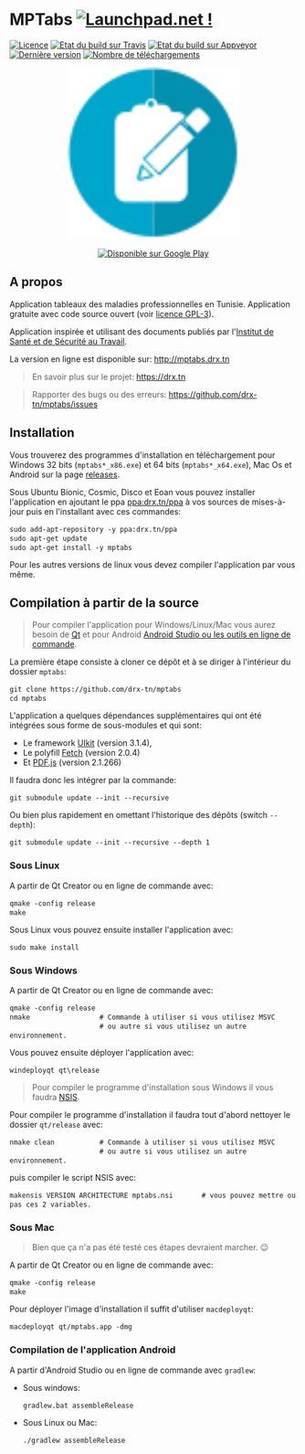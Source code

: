 # MPTabs [![Launchpad.net !](http://media.launchpad.net/lp-badge-kit/launchpad-badge-w120px.png)](https://launchpad.net/mptabs)
[![Licence](https://img.shields.io/github/license/drx-tn/mptabs.svg)](LICENSE) [![Etat du build sur Travis](https://travis-ci.org/drx-tn/mptabs.svg?branch=master)](https://travis-ci.org/drx-tn/mptabs) [![Etat du build sur Appveyor](https://ci.appveyor.com/api/projects/status/usg9qx1bejcilxce/branch/master?svg=true)](https://ci.appveyor.com/project/drxtun61291/mptabs/branch/master) [![Dernière version](https://img.shields.io/github/release/drx-tn/mptabs.svg)](https://github.com/drx-tn/mptabs/releases/latest) [![Nombre de téléchargements](https://img.shields.io/github/downloads/drx-tn/mptabs/total.svg)](https://github.com/drx-tn/mptabs/releases)

<p align="center"><img src="mptabs.svg" width="300"/></p>

<p align="center"><a href='https://play.google.com/store/apps/details?id=tn.drx.mptabs'><img alt='Disponible sur Google Play' width="200" src='https://play.google.com/intl/en_us/badges/images/generic/fr_badge_web_generic.png'/></a></p>

## A propos
Application tableaux des maladies professionnelles en Tunisie. Application gratuite avec code source ouvert (voir [licence GPL-3](LICENSE)).

Application inspirée et utilisant des documents publiés par l'[Institut de Santé et de Sécurité au Travail](http://www.isst.nat.tn).

La version en ligne est disponible sur: http://mptabs.drx.tn

> En savoir plus sur le projet: https://drx.tn

> Rapporter des bugs ou des erreurs: https://github.com/drx-tn/mptabs/issues

## Installation
Vous trouverez des programmes d'installation en téléchargement pour Windows 32 bits (`mptabs*_x86.exe`) et 64 bits (`mptabs*_x64.exe`), Mac Os et Android sur la page [releases](https://github.com/drx-tn/mptabs/releases).

Sous Ubuntu Bionic, Cosmic, Disco et Eoan vous pouvez installer l'application en ajoutant le ppa [ppa:drx.tn/ppa](https://launchpad.net/~drx.tn/+archive/ubuntu/ppa) à vos sources de mises-à-jour puis en l'installant avec ces commandes:

    sudo add-apt-repository -y ppa:drx.tn/ppa
    sudo apt-get update
    sudo apt-get install -y mptabs

Pour les autres versions de linux vous devez compiler l'application par vous même.

## Compilation à partir de la source
> Pour compiler l'application pour Windows/Linux/Mac vous aurez besoin de [Qt](https://www.qt.io/download-qt-installer) et pour Android [Android Studio ou les outils en ligne de commande](https://developer.android.com/studio/#downloads).

La première étape consiste à cloner ce dépôt et à se diriger à l'intérieur du dossier `mptabs`:

    git clone https://github.com/drx-tn/mptabs
    cd mptabs

L'application a quelques dépendances supplémentaires qui ont été intégrées sous forme de sous-modules et qui sont:
* Le framework [UIkit](https://getuikit.com/) (version 3.1.4),
* Le polyfill [Fetch](https://github.github.io/fetch/) (version 2.0.4)
* Et [PDF.js](https://mozilla.github.io/pdf.js/) (version 2.1.266)

Il faudra donc les intégrer par la commande:

    git submodule update --init --recursive

Ou bien plus rapidement en omettant l'historique des dépôts (switch `--depth`):

    git submodule update --init --recursive --depth 1

### Sous Linux

A partir de Qt Creator ou en ligne de commande avec:

    qmake -config release
    make

Sous Linux vous pouvez ensuite installer l'application avec:

    sudo make install

### Sous Windows

A partir de Qt Creator ou en ligne de commande avec:

    qmake -config release
    nmake                 # Commande à utiliser si vous utilisez MSVC
                          # ou autre si vous utilisez un autre environnement.

Vous pouvez ensuite déployer l'application avec:

    windeployqt qt\release

> Pour compiler le programme d'installation sous Windows il vous faudra [NSIS](http://nsis.sourceforge.net).

Pour compiler le programme d'installation il faudra tout d'abord nettoyer le dossier `qt/release` avec:

    nmake clean           # Commande à utiliser si vous utilisez MSVC
                          # ou autre si vous utilisez un autre environnement.

puis compiler le script NSIS avec:

    makensis VERSION ARCHITECTURE mptabs.nsi       # vous pouvez mettre ou pas ces 2 variables.

### Sous Mac

> Bien que ça n'a pas été testé ces étapes devraient marcher. :wink:

A partir de Qt Creator ou en ligne de commande avec:

    qmake -config release
    make

Pour déployer l'image d'installation il suffit d'utiliser `macdeployqt`:

    macdeployqt qt/mptabs.app -dmg

### Compilation de l'application Android

A partir d'Android Studio ou en ligne de commande avec `gradlew`:

* Sous windows:

      gradlew.bat assembleRelease

* Sous Linux ou Mac:

      ./gradlew assembleRelease